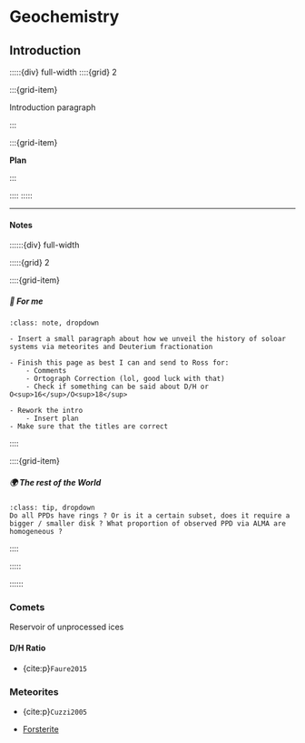 # Geochemistry


## Introduction

:::::{div} full-width
::::{grid} 2

:::{grid-item}

Introduction paragraph

:::

:::{grid-item}

**Plan**

:::

::::
:::::


***


<h4> <strong> Notes </strong></h4> 

::::::{div} full-width

:::::{grid} 2

::::{grid-item}

<h5> &#127793; <strong> For me </strong></h5>



```{admonition} To Do
:class: note, dropdown

- Insert a small paragraph about how we unveil the history of soloar systems via meteorites and Deuterium fractionation

- Finish this page as best I can and send to Ross for:
    - Comments
    - Ortograph Correction (lol, good luck with that)
    - Check if something can be said about D/H or O<sup>16</sup>/O<sup>18</sup>

- Rework the intro
    - Insert plan
- Make sure that the titles are correct

```

::::

::::{grid-item}

<h5> &#127757; <strong>The rest of the World </strong></h5>

```{admonition} Ross
:class: tip, dropdown
Do all PPDs have rings ? Or is it a certain subset, does it require a bigger / smaller disk ? What proportion of observed PPD via ALMA are homogeneous ?
```



::::



:::::
  
::::::
 

### Comets 

Reservoir of unprocessed ices

#### D/H Ratio

- {cite:p}`Faure2015`

### Meteorites

- {cite:p}`Cuzzi2005`


- [Forsterite](https://ui.adsabs.harvard.edu/abs/2021ApJ...922..256P/abstract)



